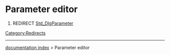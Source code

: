 # Parameter editor
1.  REDIRECT [Std\_DlgParameter](Std_DlgParameter.md)



[Category:Redirects](Category:Redirects.md)

---
[documentation index](../README.md) > Parameter editor
